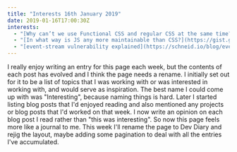 ```yaml
---
title: "Interests 16th January 2019"
date: 2019-01-16T17:00:30Z
interests:
  - "[Why can’t we use Functional CSS and regular CSS at the same time?](https://css-tricks.com/why-cant-we-use-functional-css-and-regular-css-at-the-same-time/) - a really interesting discussion on CSS classnames."
  - "[‬In what way is JS any more maintainable than CSS?](https://gist.github.com/threepointone/731b0c47e78d8350ae4e105c1a83867d) - a gist explaining why this person likes CSS-in-JS. After using it for 9 months, I'm used to it but not completely sold on it yet."
  - "[event-stream vulnerability explained](https://schneid.io/blog/event-stream-vulnerability-explained/) - there was another npm package vulnerability last year. This post explains but it also suggests forking off popular packages and maintaining them yourself rather than blindly relying on 3rd partys to keep you safe."
---
```


I really enjoy writing an entry for this page each week, but the contents of each post has evolved and I think the page needs a rename. I initially set out for it to be a list of topics that I was working with or was interested in working with, and would serve as inspiration. The best name I could come up with was "Interesting", because naming things is hard. Later I started listing blog posts that I'd enjoyed reading and also mentioned any projects or blog posts that I'd worked on that week. I now write an opinion on each blog post I read rather than "this was interesting". So now this page feels more like a journal to me. This week I'll rename the page to Dev Diary and rejig the layout, maybe adding some pagination to deal with all the entries I've accumulated.
